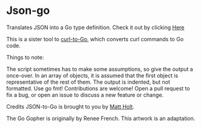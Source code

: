 # Json-go
Translates JSON into a Go type definition. Check it out by clicking [Here](https://mholt.github.io/json-to-go/)

This is a sister tool to [curl-to-Go](https://mholt.github.io/curl-to-go/), which converts curl commands to Go code.

Things to note:

The script sometimes has to make some assumptions, so give the output a once-over.
In an array of objects, it is assumed that the first object is representative of the rest of them.
The output is indented, but not formatted. Use go fmt!
Contributions are welcome! Open a pull request to fix a bug, or open an issue to discuss a new feature or change.

Credits
JSON-to-Go is brought to you by [Matt Holt](https://twitter.com/mholt6).

The Go Gopher is originally by Renee French. This artwork is an adaptation.
